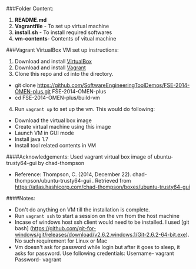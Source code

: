 
###Folder Content:

1. __README.md__ 
2. __Vagrantfile__ - To set up virtual machine
3. __install.sh__ - To install required softwares
4. __vm-contents__- Contents of vitual machine


###Vagrant VirtualBox VM set up instructions:

1. Download and install [VirtualBox](https://www.virtualbox.org/)
2. Download and install [Vagrant](http://www.vagrantup.com/)
3. Clone this repo and `cd` into the directory. 
  * git clone https://github.com/SoftwareEngineeringToolDemos/FSE-2014-OMEN-plus.git FSE-2014-OMEN-plus
  * cd FSE-2014-OMEN-plus/build-vm
4. Run `vagrant up` to set up the vm. This would do following:
  * Download the virtual box image
  * Create virtual machine using this image
  * Launch VM in GUI mode
  * Install java 1.7 
  * Install tool related contents in VM


####Acknowledgements:
Used vagrant virtual box image of ubuntu-trusty64-gui by chad-thompson
  * Reference: Thompson, C. (2014, December 22). chad-thompson/ubuntu-trusty64-gui . Retrieved from https://atlas.hashicorp.com/chad-thompson/boxes/ubuntu-trusty64-gui

####Notes:
  * Don't do anything on VM till the installation is complete.
  * Run `vagrant ssh` to start a session on the vm from the host machine
  * Incase of windows host ssh client would need to be installed. I used [git bash]  (https://github.com/git-for-windows/git/releases/download/v2.6.2.windows.1/Git-2.6.2-64-bit.exe). No such requirement for Linux or Mac
  * Vm doesn't ask for password while login but after it goes to sleep, it asks for password. Use following credentials:
    Username- vagrant  
    Password- vagrant
